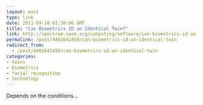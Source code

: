 ```yaml
---
layout: post
type: link
date: 2011-04-10 01:30:06 GMT
title: "Can Biometrics ID an Identical Twin?"
link: http://spectrum.ieee.org/computing/software/can-biometrics-id-an-identical-twin
permalink: /post/4481641459/can-biometrics-id-an-identical-twin
redirect_from: 
  - /post/4481641459/can-biometrics-id-an-identical-twin
categories:
- twins
- biometrics
- facial recognition
- technology
---
```

Depends on the conditions...